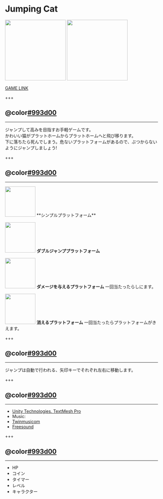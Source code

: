 # Jumping Cat

<img src="https://i.imgur.com/Rhyh7xe.png" width="200" />
<img src="https://i.imgur.com/WoL3rdH.png" width="200" />

[GAME LINK](https://alesta88.github.io/JumpingCat/)  

+++

## @color[#993d00](ルール1)
***
<p align="left">ジャンプして高みを目指すお手軽ゲームです。   
<br>
かわいい猫がプラットホームからプラットホームへと飛び移ります。   
<br>
下に落ちたら死んでしまう。危ないプラットフォームがあるので、ぶつからないようにジャンプしましょう!</p>

+++  

## @color[#993d00](ルール2)
***
<p align="left"><img src="https://i.imgur.com/yK73Cj9.png" width="100" />  **シンプルプラットフォーム**   

<img src="https://i.imgur.com/KJISbJy.png" width="100" />  **ダブルジャンププラットフォーム**   

<img src="https://i.imgur.com/5wcWHn9.png" width="100" />  **ダメージを与えるプラットフォーム** 一回当たったらしにます。  

<img src="https://i.imgur.com/c6fCuF9.png" width="100" />  **消えるプラットフォーム**   一回当たったらプラットフォームがきえます。</p>


+++

## @color[#993d00](操作方法)
***
ジャンプは自動で行われる、矢印キーでそれぞれ左右に移動します。  

+++

## @color[#993d00](アセット)
***

- [Unity Technologies. TextMesh Pro](https://assetstore.unity.com/packages/essentials/beta-projects/textmesh-pro-84126)
- Music:
 - [Twinmusicom](http://www.twinmusicom.org)
 - [Freesound](https://freesound.org)

+++

## @color[#993d00](やりたいこと)
***

- HP
- コイン
- タイマー
- レベル
- キャラクター
